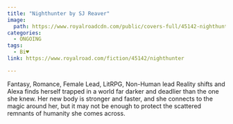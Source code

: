 ```yaml
---
title: "Nighthunter by SJ Reaver"
image:
  path: https://www.royalroadcdn.com/public/covers-full/45142-nighthunter.jpg
categories:
  - ONGOING
tags:
  - Bi♥
link: https://www.royalroad.com/fiction/45142/nighthunter

---
```

Fantasy, Romance, Female Lead, LitRPG, Non-Human lead
Reality shifts and Alexa finds herself trapped in a world far darker and deadlier than the one she knew. Her new body is stronger and faster, and she connects to the magic around her, but it may not be enough to protect the scattered remnants of humanity she comes across.

